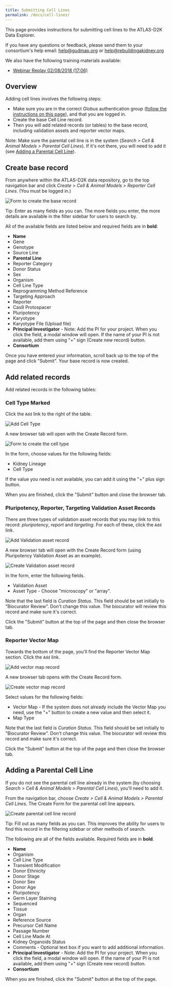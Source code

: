 ```yaml
---
title: Submitting Cell Lines
permalink: /docs/cell-lines/
---
```


<!-- uncomment when generating PDF in Atom
# Submitting Cell Lines
-->
<!-- comment out when generating PDF in Atom
**[PDF version](https://github.com/informatics-isi-edu/gudmap-rbk/wiki/Submitting-Cell-Lines.pdf)**
-->

This page provides instructions for submitting cell lines to the ATLAS-D2K Data Explorer.

If you have any questions or feedback, please send them to your consortium's help email: [help@gudmap.org](mailto:help@gudmap.org) or [help@rebuildingakidney.org](mailto:help@rebuildingakidney.org)

We also have the following training materials available:
<!--
* [Webinar Slides](/assets/slides/GUDMAP-RBK-02082018-data_submission_workshop-collections.pptx)
-->
* [Webinar Replay 02/08/2018 (17:06)](https://youtu.be/OCHq4GwzEFc)

<a name="overview"/>

## Overview

Adding cell lines involves the following steps:

* Make sure you are in the correct Globus authentication group ([follow the instructions on this page](accessing-gudmap-and-rbk-resources/)), and that you are logged in.
* Create the base Cell Line record.
* Then you will add related records (or tables) to the base record, including validation assets and reporter vector maps.

Note: Make sure the parental cell line is in the system (_Search > Cell &amp; Animal Models > Parental Cell Lines_). If it's not there, you will need to add it (see [Adding a Parental Cell Line](#adding-a-parental-cell-line)).

## Create base record

From anywhere within the ATLAS-D2K data repository, go to the top navigation bar and click _Create > Cell &amp; Animal Models > Reporter Cell Lines_. (You must be logged in.)

![Form to create the base record](/assets/wiki_images/submitting-data/cell-lines-base-create.png)

Tip: Enter as many fields as you can. The more fields you enter, the more details are available in the filter sidebar for users to search by.

All of the available fields are listed below and required fields are in **bold**:

* **Name**
* Gene
* Genotype
* Source Line
* **Parental Line**
* Reporter Category
* Donor Status
* Sex
* Organism
* Cell Line Type
* Reprogramming Method Reference
* Targeting Approach
* Reporter
* Cas9 Protospacer
* Pluripotency
* Karyotype
* Karyotype File	(Upload file)
* **Principal Investigator** - Note: Add the PI for your project. When you click the field, a modal window will open. If the name of your PI is not available, add them using "+" sign (Create new record) button.
* **Consortium**

Once you have entered your information, scroll back up to the top of the page and click "Submit". Your base record is now created.

## Add related records

Add related records in the following tables:

### Cell Type Marked

Click the `Add` link to the right of the table.

![Add Cell Type](/assets/wiki_images/submitting-data/cell-lines-types-add.png)

A new browser tab will open with the Create Record form.

![Form to create the cell type](/assets/wiki_images/submitting-data/cell-lines-types-create.png)

In the form, choose values for the following fields:

* Kidney Lineage
* Cell Type

If the value you need is not available, you can add it using the "+" plus sign button.

When you are finished, click the "Submit" button and close the browser tab.

###  Pluripotency, Reporter, Targeting Validation Asset Records

There are three types of validation asset records that you may link to this record: _pluripotency_, _report_ and _targeting_. For each of these, click the `Add` link.

![Add Validation asset record](/assets/wiki_images/submitting-data/cell-lines-validation-add.png)

A new browser tab will open with the Create Record form (using Pluripotency Validation Asset as an example).

![Create Validation asset record](/assets/wiki_images/submitting-data/cell-lines-validation-create.png)

In the form, enter the following fields.

* Validation Asset
* Asset Type	- Choose "microscopy" or "array".

Note that the last field is _Curation Status_. This field should be set initially to "Biocurator Review". Don't change this value. The biocurator will review this record and make sure it's correct.

Click the "Submit" button at the top of the page and then close the browser tab.

###  Reporter Vector Map

Towards the bottom of the page, you'll find the Reporter Vector Map section. Click the `Add` link.

![Add vector map record](/assets/wiki_images/submitting-data/cell-lines-vector-map-add.png)

A new browser tab opens with the Create Record form.

![Create vector map record](/assets/wiki_images/submitting-data/cell-lines-vector-map-create.png)

Select values for the following fields:

* Vector Map - If the system does not already include the Vector Map you need, use the "+" button to create a new value and then select it.
* Map Type

Note that the last field is _Curation Status_. This field should be set initially to "Biocurator Review". Don't change this value. The biocurator will review this record and make sure it's correct.

Click the "Submit" button at the top of the page and then close the browser tab.

## Adding a Parental Cell Line

If you do not see the parental cell line already in the system (by choosing _Search > Cell &amp; Animal Models > Parental Cell Lines_), you'll need to add it.

From the navigation bar, choose _Create > Cell &amp; Animal Models > Parental Cell Lines_. The Create Form for the parental cell line appears.

![Create parental cell line record](/assets/wiki_images/submitting-data/cell-lines-parental-create.png)

Tip: Fill out as many fields as you can. This improves the ability for users to find this record in the filtering sidebar or other methods of search.

The following are all of the fields available. Required fields are in **bold**.

* **Name**
* Organism
* Cell Line Type
* Transient Modification
* Donor Ethnicity
* Donor Stage
* Donor Sex
* Donor Age
* Pluripotency
* Germ Layer Staining
* Sequenced
* Tissue
* Organ
* Reference Source
* Precursor Cell Name
* Passage Number
* Cell Line Made At
* Kidney Organoids Status
* Comments - Optional text box if you want to add additional information.
* **Principal Investigator** - Note: Add the PI for your project. When you click the field, a modal window will open. If the name of your PI is not available, add them using "+" sign (Create new record) button.
* **Consortium**

When you are finished, click the "Submit" button at the top of the page.
